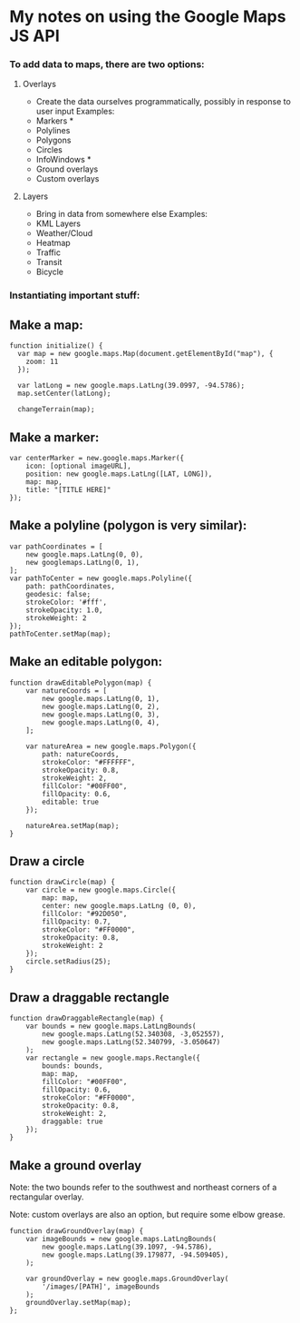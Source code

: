 <h1>My notes on using the Google Maps JS API</h1>

<h3>To add data to maps, there are two options:</h3>

1. Overlays

   - Create the data ourselves programmatically, possibly in response to user input
     Examples:
   - Markers \*
   - Polylines
   - Polygons
   - Circles
   - InfoWindows \*
   - Ground overlays
   - Custom overlays

2. Layers
   - Bring in data from somewhere else
     Examples:
   - KML Layers
   - Weather/Cloud
   - Heatmap
   - Traffic
   - Transit
   - Bicycle

<h3>Instantiating important stuff:</h3>

<h2>Make a map:</h2>

```
function initialize() {
  var map = new google.maps.Map(document.getElementById("map"), {
    zoom: 11
  });

  var latLong = new google.maps.LatLng(39.0997, -94.5786);
  map.setCenter(latLong);

  changeTerrain(map);
```

<h2>Make a marker:</h2>

```
var centerMarker = new.google.maps.Marker({
    icon: [optional imageURL],
    position: new google.maps.LatLng([LAT, LONG]),
    map: map,
    title: "[TITLE HERE]"
});
```

<h2>Make a polyline (polygon is very similar):</h2>

```
var pathCoordinates = [
    new google.maps.LatLng(0, 0),
    new googlemaps.LatLng(0, 1),
];
var pathToCenter = new google.maps.Polyline({
    path: pathCoordinates,
    geodesic: false;
    strokeColor: '#fff',
    strokeOpacity: 1.0,
    strokeWeight: 2
});
pathToCenter.setMap(map);
```

<h2>Make an editable polygon:</h2>

```
function drawEditablePolygon(map) {
    var natureCoords = [
        new google.maps.LatLng(0, 1),
        new google.maps.LatLng(0, 2),
        new google.maps.LatLng(0, 3),
        new google.maps.LatLng(0, 4),
    ];

    var natureArea = new google.maps.Polygon({
        path: natureCoords,
        strokeColor: "#FFFFFF",
        strokeOpacity: 0.8,
        strokeWeight: 2,
        fillColor: "#00FF00",
        fillOpacity: 0.6,
        editable: true
    });

    natureArea.setMap(map);
}
```

<h2>Draw a circle</h2>

```
function drawCircle(map) {
    var circle = new google.maps.Circle({
        map: map,
        center: new google.maps.LatLng (0, 0),
        fillColor: "#92D050",
        fillOpacity: 0.7,
        strokeColor: "#FF0000",
        strokeOpacity: 0.8,
        strokeWeight: 2
    });
    circle.setRadius(25);
}
```

<h2>Draw a draggable rectangle</h2>

```
function drawDraggableRectangle(map) {
    var bounds = new google.maps.LatLngBounds(
        new google.maps.LatLng(52.340308, -3,052557),
        new google.maps.LatLng(52.340799, -3.050647)
    );
    var rectangle = new google.maps.Rectangle({
        bounds: bounds,
        map: map,
        fillColor: "#00FF00",
        fillOpacity: 0.6,
        strokeColor: "#FF0000",
        strokeOpacity: 0.8,
        strokeWeight: 2,
        draggable: true
    });
}
```

<h2>Make a ground overlay</h2>

<p>Note: the two bounds refer to the southwest and northeast corners of a rectangular overlay.</p>
<p>Note: custom overlays are also an option, but require some elbow grease.</p>

```
function drawGroundOverlay(map) {
    var imageBounds = new google.maps.LatLngBounds(
        new google.maps.LatLng(39.1097, -94.5786),
        new google.maps.LatLng(39.179877, -94.509405),
    );

    var groundOverlay = new google.maps.GroundOverlay(
        '/images/[PATH]', imageBounds
    );
    groundOverlay.setMap(map);
};
```